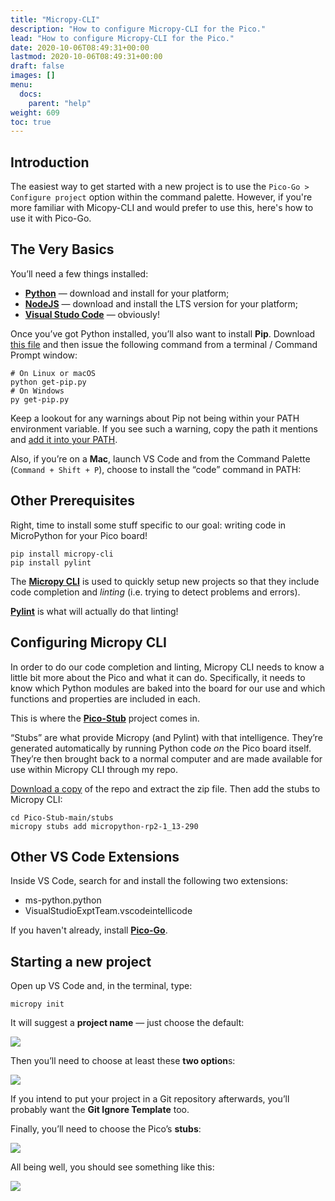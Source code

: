 ```yaml
---
title: "Micropy-CLI"
description: "How to configure Micropy-CLI for the Pico."
lead: "How to configure Micropy-CLI for the Pico."
date: 2020-10-06T08:49:31+00:00
lastmod: 2020-10-06T08:49:31+00:00
draft: false
images: []
menu:
  docs:
    parent: "help"
weight: 609
toc: true
---
```

## Introduction
The easiest way to get started with a new project is to use the `Pico-Go > Configure project` option within the command palette. However, if you're more familiar with Micopy-CLI and would prefer to use this, here's how to use it with Pico-Go.

## The Very Basics

You’ll need a few things installed:

*   [**Python**](https://www.python.org/downloads/) — download and install for your platform;
*   [**NodeJS**](https://nodejs.org/en/) — download and install the LTS version for your platform;
*   [**Visual Studo Code**](https://code.visualstudio.com/) — obviously!

Once you’ve got Python installed, you’ll also want to install **Pip**. Download [this file](https://bootstrap.pypa.io/get-pip.py) and then issue the following command from a terminal / Command Prompt window:

```
# On Linux or macOS  
python get-pip.py
# On Windows  
py get-pip.py
```

Keep a lookout for any warnings about Pip not being within your PATH environment variable. If you see such a warning, copy the path it mentions and [add it into your PATH](https://gist.github.com/nex3/c395b2f8fd4b02068be37c961301caa7).

Also, if you’re on a **Mac**, launch VS Code and from the Command Palette (`Command + Shift + P`), choose to install the “code” command in PATH:

## Other Prerequisites

Right, time to install some stuff specific to our goal: writing code in MicroPython for your Pico board!

```
pip install micropy-cli  
pip install pylint
```

The [**Micropy CLI**](https://github.com/BradenM/micropy-cli) is used to quickly setup new projects so that they include code completion and _linting_ (i.e. trying to detect problems and errors).

[**Pylint**](https://www.pylint.org/) is what will actually do that linting!

## Configuring Micropy CLI

In order to do our code completion and linting, Micropy CLI needs to know a little bit more about the Pico and what it can do. Specifically, it needs to know which Python modules are baked into the board for our use and which functions and properties are included in each.

This is where the [**Pico-Stub**](https://github.com/cpwood/Pico-Stub) project comes in.

“Stubs” are what provide Micropy (and Pylint) with that intelligence. They’re generated automatically by running Python code _on_ the Pico board itself. They’re then brought back to a normal computer and are made available for use within Micropy CLI through my repo.

[Download a copy](https://github.com/cpwood/Pico-Stub/archive/main.zip) of the repo and extract the zip file. Then add the stubs to Micropy CLI:

```
cd Pico-Stub-main/stubs  
micropy stubs add micropython-rp2-1_13-290
```

## Other VS Code Extensions

Inside VS Code, search for and install the following two extensions:

*   ms-python.python
*   VisualStudioExptTeam.vscodeintellicode

If you haven't already, install  [**Pico-Go**](https://marketplace.visualstudio.com/items?itemName=ChrisWood.pico-go). 

## Starting a new project

Open up VS Code and, in the terminal, type:

```
micropy init
```

It will suggest a **project name** — just choose the default:

![](/images/micropy-init-1.png)

Then you’ll need to choose at least these **two option**s:

![](/images/micropy-init-2.png)

If you intend to put your project in a Git repository afterwards, you’ll probably want the **Git Ignore Template** too.

Finally, you’ll need to choose the Pico’s **stubs**:

![](/images/micropy-init-3.png)

All being well, you should see something like this:

![](/images/micropy-init-4.png)



